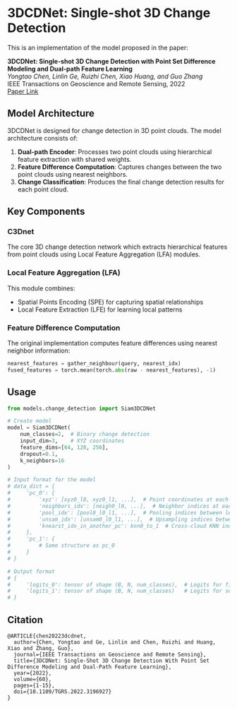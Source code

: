 # 3DCDNet: Single-shot 3D Change Detection

This is an implementation of the model proposed in the paper:

**3DCDNet: Single-shot 3D Change Detection with Point Set Difference Modeling and Dual-path Feature Learning**  
*Yongtao Chen, Linlin Ge, Ruizhi Chen, Xiao Huang, and Guo Zhang*  
IEEE Transactions on Geoscience and Remote Sensing, 2022  
[Paper Link](https://ieeexplore.ieee.org/document/9879908)

## Model Architecture

3DCDNet is designed for change detection in 3D point clouds. The model architecture consists of:

1. **Dual-path Encoder**: Processes two point clouds using hierarchical feature extraction with shared weights.
2. **Feature Difference Computation**: Captures changes between the two point clouds using nearest neighbors.
3. **Change Classification**: Produces the final change detection results for each point cloud.

## Key Components

### C3Dnet

The core 3D change detection network which extracts hierarchical features from point clouds using Local Feature Aggregation (LFA) modules.

### Local Feature Aggregation (LFA)

This module combines:
- Spatial Points Encoding (SPE) for capturing spatial relationships
- Local Feature Extraction (LFE) for learning local patterns

### Feature Difference Computation

The original implementation computes feature differences using nearest neighbor information:
```python
nearest_features = gather_neighbour(query, nearest_idx)
fused_features = torch.mean(torch.abs(raw - nearest_features), -1)
```

## Usage

```python
from models.change_detection import Siam3DCDNet

# Create model
model = Siam3DCDNet(
    num_classes=2,  # Binary change detection
    input_dim=3,    # XYZ coordinates
    feature_dims=[64, 128, 256],
    dropout=0.1,
    k_neighbors=16
)

# Input format for the model
# data_dict = {
#     'pc_0': {
#         'xyz': [xyz0_l0, xyz0_l1, ...],  # Point coordinates at each level
#         'neighbors_idx': [neigh0_l0, ...],  # Neighbor indices at each level
#         'pool_idx': [pool0_l0_l1, ...],  # Pooling indices between levels
#         'unsam_idx': [unsam0_l0_l1, ...],  # Upsampling indices between levels
#         'knearst_idx_in_another_pc': knn0_to_1  # Cross-cloud KNN indices
#     },
#     'pc_1': {
#         # Same structure as pc_0
#     }
# }

# Output format
# {
#     'logits_0': tensor of shape (B, N, num_classes),  # Logits for first point cloud
#     'logits_1': tensor of shape (B, N, num_classes)   # Logits for second point cloud
# }
```

## Citation

```
@ARTICLE{chen20223dcdnet,
  author={Chen, Yongtao and Ge, Linlin and Chen, Ruizhi and Huang, Xiao and Zhang, Guo},
  journal={IEEE Transactions on Geoscience and Remote Sensing}, 
  title={3DCDNet: Single-Shot 3D Change Detection With Point Set Difference Modeling and Dual-Path Feature Learning}, 
  year={2022},
  volume={60},
  pages={1-15},
  doi={10.1109/TGRS.2022.3196927}
}
``` 